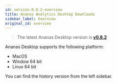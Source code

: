 ```yaml
---
id: version-0.8.2-overview
title: Ananas Analytics Desktop Downloads
sidebar_label: Overview
original_id: overview
---
```


> The latest Ananas Desktop version is [**v0.8.2**](v0.8.2)

Ananas Desktop supports the following platform:

- MacOS
- Window 64 bit
- Linux 64 bit

You can find the history version from the left sidebar.

